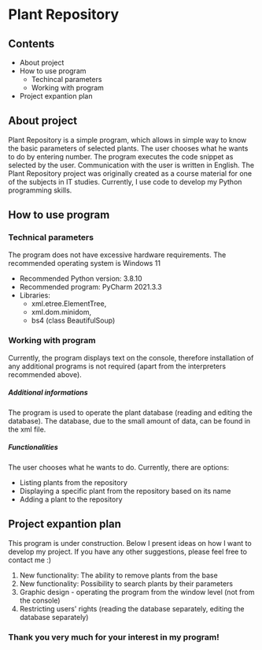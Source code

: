 # Plant Repository

## Contents
- About project
- How to use program
    - Techincal parameters
    - Working with program
- Project expantion plan

## About project
Plant Repository is a simple program, which allows in simple way to know the basic parameters of selected plants.
The user chooses what he wants to do by entering number. The program executes the code snippet as selected by the user. Communication with the user is written in English.
The Plant Repository project was originally created as a course material for one of the subjects in IT studies. Currently, I use code to develop my Python programming skills.

## How to use program

### Technical parameters
The program does not have excessive hardware requirements. The recommended operating system is Windows 11

- Recommended Python version: 3.8.10
- Recommended program: PyCharm 2021.3.3
- Libraries: 
    - xml.etree.ElementTree, 
    - xml.dom.minidom, 
    - bs4 (class BeautifulSoup)

### Working with program
Currently, the program displays text on the console, therefore installation of any additional programs is not required (apart from the interpreters recommended above).

##### Additional informations
The program is used to operate the plant database (reading and editing the database). The database, due to the small amount of data, can be found in the xml file.

##### Functionalities
The user chooses what he wants to do. Currently, there are options:
* Listing plants from the repository
* Displaying a specific plant from the repository based on its name
* Adding a plant to the repository

## Project expantion plan
This program is under construction. Below I present ideas on how I want to develop my project. If you have any other suggestions, please feel free to contact me :)

1. New functionality: The ability to remove plants from the base
2. New functionality: Possibility to search plants by their parameters
3. Graphic design - operating the program from the window level (not from the console)
4. Restricting users' rights (reading the database separately, editing the database separately)

### Thank you very much for your interest in my program!


